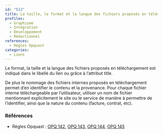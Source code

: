 ```yaml
---
id: "512"
title: La taille, le format et la langue des fichiers proposés en téléchargement sont indiqués. Le nom des fichiers en téléchargement permet d’en identifier le contenu et la provenance.
profiles:
  - Graphisme
  - Intégration
  - Développement
  - Rédactionnel
references:
  - Règles Opquast
categories:
  - Liens
---
```


Le format, la taille et la langue des fichiers proposés en téléchargement est indiqué dans le libellé du lien ou grâce à l’attribut title.

De plus le nommage des fichiers internes proposés en téléchargement permet d’en identifier le contenu et la provenance.
Pour chaque fichier interne téléchargeable par l’utilisateur, utiliser un nom de fichier mentionnant explicitement le site ou le service de manière à permettre de l’identifier, ainsi que la nature du contenu (facture, contrat, etc).

### Références

*   Règles Opquast : [OPQ 142](https://checklists.opquast.com/fr/assurance-qualite-web/le-format-des-fichiers-proposes-en-telechargement-est-indique), [OPQ 143](https://checklists.opquast.com/fr/assurance-qualite-web/la-taille-des-fichiers-internes-proposes-en-telechargement-est-indiquee), [OPQ 144](https://checklists.opquast.com/fr/assurance-qualite-web/la-langue-des-fichiers-en-telechargement-est-precisee-lorsquelle-differe-de-celle-de-la-page-dorigine), [OPQ 145](https://checklists.opquast.com/fr/assurance-qualite-web/le-nommage-des-fichiers-internes-proposes-en-telechargement-permet-den-identifier-le-contenu-et-la-provenance)

